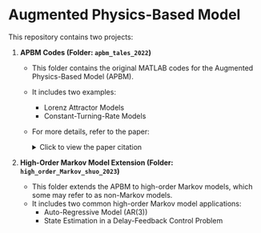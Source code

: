 # Augmented Physics-Based Model

This repository contains two projects:

1. **APBM Codes (Folder: `apbm_tales_2022`)**
   - This folder contains the original MATLAB codes for the Augmented Physics-Based Model (APBM).
   - It includes two examples:
     - Lorenz Attractor Models
     - Constant-Turning-Rate Models
   - For more details, refer to the paper:  
     <details>
     <summary>Click to view the paper citation</summary>

     ```
     Imbiriba, Tales, et al. "Hybrid Neural Network Augmented Physics-Based Models for Nonlinear Filtering." *2022 25th International Conference on Information Fusion (FUSION)*. IEEE, 2022.
     ```

     [IEEE FUSION: https://ieeexplore.ieee.org/document/9841291](https://ieeexplore.ieee.org/document/9841291)

     </details>

2. **High-Order Markov Model Extension (Folder: `high_order_Markov_shuo_2023`)**
   - This folder extends the APBM to high-order Markov models, which some may refer to as non-Markov models.
   - It includes two common high-order Markov model applications:
     - Auto-Regressive Model (AR(3))
     - State Estimation in a Delay-Feedback Control Problem